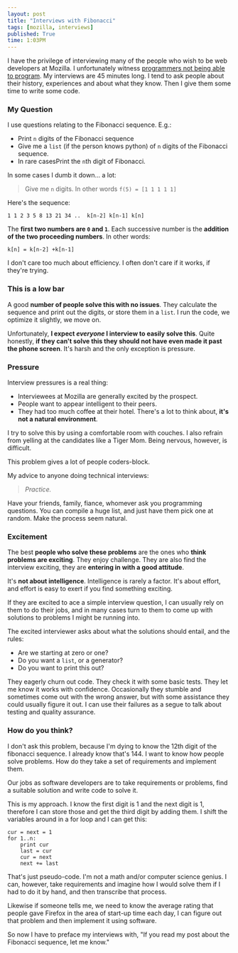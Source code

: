 ```yaml
---
layout: post
title: "Interviews with Fibonacci"
tags: [mozilla, interviews]
published: True
time: 1:03PM
---
```

[ch]: http://www.codinghorror.com/blog/2007/02/why-cant-programmers-program.html

I have the privilege of interviewing many of the people who wish to be web
developers at Mozilla.  I unfortunately witness
[programmers not being able to program][ch].  My interviews are 45 minutes
long.  I tend to ask people about their history, experiences and about what
they know.  Then I give them some time to write some code.

### My Question

I use questions relating to the Fibonacci sequence.  E.g.:

* Print `n` digits of the Fibonacci sequence
* Give me a `list` (if the person knows python) of `n` digits of the Fibonacci
  sequence.
* In rare casesPrint the `n`th digit of Fibonacci.

In some cases I dumb it down... a lot:

> Give me `n` digits.  In other words `f(5) = [1 1 1 1 1]`

Here's the sequence:

	1 1 2 3 5 8 13 21 34 ..  k[n-2] k[n-1] k[n]

The **first two numbers are `0` and `1`**.  Each successive number is the
**addition of the two proceeding numbers**.  In other words:

	k[n] = k[n-2] +k[n-1]

I don't care too much about efficiency.  I often don't care if it works, if
they're trying.

### This is a low bar

A good **number of people solve this with no issues**.  They calculate the
sequence and print out the digits, or store them in a `list`.  I run the code,
we optimize it slightly, we move on.

Unfortunately, **I expect *everyone* I interview to easily solve this**.  Quite
honestly, **if they can't solve this they should not have even made it past the
phone screen**.  It's harsh and the only exception is pressure.

### Pressure

Interview pressures is a real thing:

* Interviewees at Mozilla are generally excited by the prospect.
* People want to appear intelligent to their peers.
* They had too much coffee at their hotel.  There's a lot to think about,
  **it's not a natural environment**.

I try to solve this by using a comfortable room with couches.  I also refrain
from yelling at the candidates like a Tiger Mom.  Being nervous, however, is
difficult.

This problem gives a lot of people coders-block.

My advice to anyone doing technical interviews:

> *Practice.*

Have your friends, family, fiance, whomever ask you programming questions.  You
can compile a huge list, and just have them pick one at random.  Make the
process seem natural.

### Excitement

The best **people who solve these problems** are the ones who
**think problems are exciting**.  They enjoy challenge.  They are also find the
interview exciting, they are **entering in with a good attitude**.

It's **not about intelligence**.  Intelligence is rarely a factor.  It's about
effort, and effort is easy to exert if you find something exciting.

If they are excited to ace a simple interview question, I can usually rely on
them to do their jobs, and in many cases turn to them to come up with solutions
to problems I might be running into.

The excited interviewer asks about what the solutions should entail, and the
rules:

* Are we starting at zero or one?
* Do you want a `list`, or a generator?
* Do you want to print this out?

They eagerly churn out code.  They check it with some basic tests.  They let me
know it works with confidence.  Occasionally they stumble and sometimes come
out with the wrong answer, but with some assistance they could usually figure
it out.  I can use their failures as a segue to talk about testing and quality
assurance.

### How do you think?

I don't ask this problem, because I'm dying to know the 12th digit of the
fibonacci sequence.  I already know that's 144.  I want to know how people
solve problems.  How do they take a set of requirements and implement them.

Our jobs as software developers are to take requirements or problems, find a
suitable solution and write code to solve it.

This is my approach.  I know the first digit is 1 and the next digit is 1,
therefore I can store those and get the third digit by adding them.  I shift
the variables around in a for loop and I can get this:

	cur = next = 1
	for 1..n:
		print cur
		last = cur
		cur = next
		next += last

That's just pseudo-code.  I'm not a math and/or computer science genius.  I
can, however, take requirements and imagine how I would solve them if I had to
do it by hand, and then transcribe that process.

Likewise if someone tells me, we need to know the average rating that people
gave Firefox in the area of start-up time each day, I can figure out that
problem and then implement it using software.

So now I have to preface my interviews with, "If you read my post about the
Fibonacci sequence, let me know."

